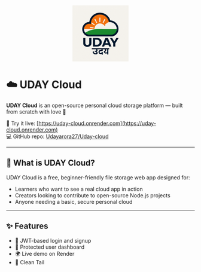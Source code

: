 <p align="center">
  <img src="https://raw.githubusercontent.com/Udayarora27/Uday-cloud/main/public/images/uday-logo.png" width="150" alt="UDAY Logo"/>
</p>

# ☁️ UDAY Cloud

**UDAY Cloud** is an open-source personal cloud storage platform — built from scratch with love 💙

🚀 Try it live: [https://uday-cloud.onrender.com](https://uday-cloud.onrender.com)  
💻 GitHub repo: [Udayarora27/Uday-cloud](https://github.com/Udayarora27/Uday-cloud)

---

## 🧠 What is UDAY Cloud?

UDAY Cloud is a free, beginner-friendly file storage web app designed for:

- Learners who want to see a real cloud app in action
- Creators looking to contribute to open-source Node.js projects
- Anyone needing a basic, secure personal cloud

---

## ✨ Features

- 🔐 JWT-based login and signup
- 📁 Protected user dashboard
- 🌍 Live demo on Render
- 💬 Clean Tail
